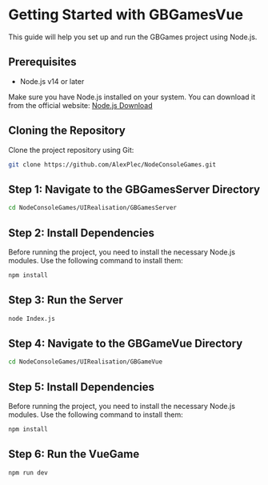 # Getting Started with GBGamesVue

This guide will help you set up and run the GBGames project using Node.js.

## Prerequisites

- Node.js v14 or later

Make sure you have Node.js installed on your system. You can download it from the official website: [Node.js Download](https://nodejs.org/en/download/)

## Cloning the Repository

Clone the project repository using Git:

```sh
git clone https://github.com/AlexPlec/NodeConsoleGames.git
```

## Step 1: Navigate to the GBGamesServer Directory

```sh
cd NodeConsoleGames/UIRealisation/GBGamesServer
```

## Step 2: Install Dependencies

Before running the project, you need to install the necessary Node.js modules. Use the following command to install them:

```sh
npm install
```

## Step 3: Run the Server

```sh
node Index.js
```

## Step 4: Navigate to the GBGameVue Directory

```sh
cd NodeConsoleGames/UIRealisation/GBGameVue
```

## Step 5: Install Dependencies

Before running the project, you need to install the necessary Node.js modules. Use the following command to install them:

```sh
npm install
```

## Step 6: Run the VueGame

```sh
npm run dev
```

